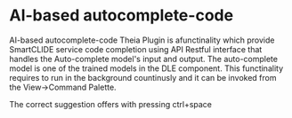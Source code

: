 # AI-based autocomplete-code
AI-based autocomplete-code Theia Plugin is afunctinality which provide SmartCLIDE service code completion using API Restful interface that handles the Auto-complete model's input and output.  The auto-complete model is one of the trained models in the DLE component. This functinality requires to run in the background countinusly and it can be invoked from the View->Command Palette.

The correct suggestion offers with pressing ctrl+space

